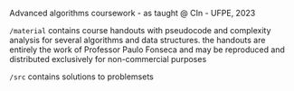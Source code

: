 Advanced algorithms coursework - as taught @ CIn - UFPE, 2023

`/material` contains course handouts with pseudocode and complexity analysis for several algorithms and data structures.
the handouts are entirely the work of Professor Paulo Fonseca and may be reproduced and distributed exclusively for non-commercial purposes 

`/src` contains solutions to problemsets
